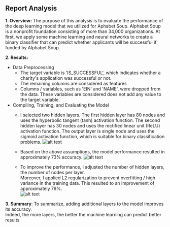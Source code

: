 ## Report Analysis

**1. Overview:** The purpose of this analysis is to evaluate the performance of the 
deep learning model that we utilized for Aphabet Soup.  Alphabet Soup is a nonprofit foundation consisting
of more than 34,000 organizations. At first, we apply some machine learning and neural networks to create a
binary classifier that can predict whether applicants will be successful if funded by Alphabet Soup. 

**2. Results:** 
* Data Preprocessing
    * The target variable is 'IS_SUCCESSFUL', which indicates whether a charity's application was successful or not. 
    * The remaining columns are considered as features
    * Columns / variables, such as 'EIN' and 'NAME', were dropped from the data.
        These variables are considered does not add any value to the target variable. 
* Compiling, Training, and Evaluating the Model
    * I selected two hidden layers. The first hidden layer has 80 nodes and uses the hyperbolic tangent (tanh) activation function. The second hidden layer has 30 nodes and uses the rectified linear unit (ReLU) activation function. The output layer is single node and uses the sigmoid activation function, which is suitable for binary classification problems.
![alt text](image.png)
    * Based on the above assumptions, the model performance resulted in approximately 73% accuracy. 
![alt text](image-1.png)

    * To improve the performance, I adjusted the number of hidden layers, the number of nodes per layer.  
    Moreover, I applied L2 regularization to prevent overfitting / high variance in the training data. This resulted to an improvement of approximately 79%.  
![alt text](image-2.png) 

**3. Summary**: To summarize, adding additional layers to the model improves its accuracy.  
Indeed, the more layers, the better the machine learning can predict better results. 
